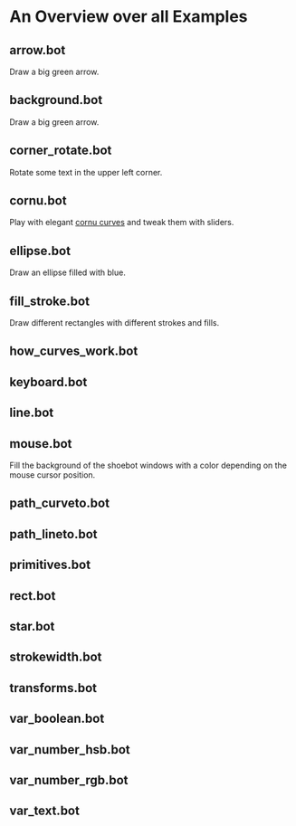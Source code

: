 An Overview over all Examples
=============================

arrow.bot
---------
Draw a big green arrow.

background.bot
--------------
Draw a big green arrow.

corner_rotate.bot
-----------------
Rotate some text in the upper left corner.

cornu.bot
---------
Play with elegant [cornu curves](http://en.wikipedia.org/wiki/Fresnel_integral) and tweak them with sliders.

ellipse.bot
-----------
Draw an ellipse filled with blue.

fill_stroke.bot
---------------
Draw different rectangles with different strokes and fills.

how_curves_work.bot
-------------------

keyboard.bot
------------

line.bot
--------

mouse.bot
---------
Fill the background of the shoebot windows with a color depending on the mouse cursor position.

path_curveto.bot
----------------

path_lineto.bot
---------------

primitives.bot
--------------

rect.bot
--------

star.bot
--------

strokewidth.bot
---------------

transforms.bot
--------------

var_boolean.bot
---------------

var_number_hsb.bot
------------------

var_number_rgb.bot
------------------

var_text.bot
------------